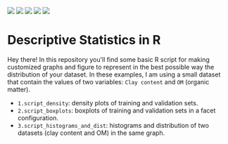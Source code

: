 <img src = "https://img.shields.io/github/last-commit/neli12/descriptive-statistics-R"> <img src = "https://img.shields.io/github/languages/count/neli12/descriptive-statistics-R"> <img src = "https://img.shields.io/github/license/neli12/descriptive-statistics-R?color=green"> <img src = "https://img.shields.io/github/downloads/neli12/descriptive-statistics-R/total"> <img src = "https://img.shields.io/github/watchers/neli12/descriptive-statistics-R?style=social">


# Descriptive Statistics in R

Hey there! In this repository you'll find some basic R script for making customized graphs and figure to represent in the best possible way the distribution of your dataset. In these examples, I am using a small dataset that contain the values of two variables: `Clay content` and `OM` (organic matter).

- `1.script_density`: density plots of training and validation sets.
- `2.script_boxplots`: boxplots of training and validation sets in a facet configuration.
- `3.script_histograms_and_dist`: histograms and distribution of two datasets (clay content and OM) in the same graph.
